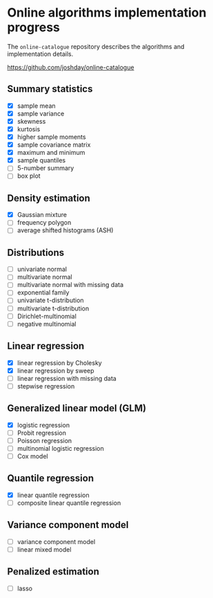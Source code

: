 # Online algorithms implementation progress

The `online-catalogue` repository describes the algorithms and implementation details.

https://github.com/joshday/online-catalogue

## Summary statistics

* [x] sample mean
* [x] sample variance
* [x] skewness
* [x] kurtosis
* [x] higher sample moments
* [x] sample covariance matrix
* [x] maximum and minimum
* [x] sample quantiles
* [ ] 5-number summary
* [ ] box plot

## Density estimation

* [x] Gaussian mixture
* [ ] frequency polygon
* [ ] average shifted histograms (ASH)

## Distributions

* [ ] univariate normal
* [ ] multivariate normal
* [ ] multivariate normal with missing data
* [ ] exponential family
* [ ] univariate t-distribution
* [ ] multivariate t-distribution
* [ ] Dirichlet-multinomial
* [ ] negative multinomial

## Linear regression

* [x] linear regression by Cholesky
* [x] linear regression by sweep
* [ ] linear regression with missing data
* [ ] stepwise regression

## Generalized linear model (GLM)

* [x] logistic regression
* [ ] Probit regression
* [ ] Poisson regression
* [ ] multinomial logistic regression
* [ ] Cox model

## Quantile regression

* [x] linear quantile regression
* [ ] composite linear quantile regression

## Variance component model

* [ ] variance component model
* [ ] linear mixed model

## Penalized estimation

* [ ] lasso